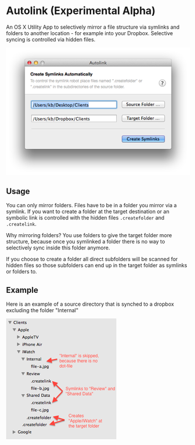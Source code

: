 Autolink (Experimental Alpha)
=============================

An OS X Utility App to selectively mirror a file structure via symlinks and folders to another location - for example into your Dropbox. Selective syncing is controlled via hidden files.

![Screenshot](misc/screenshot.png)

## Usage

You can only mirror folders. Files have to be in a folder you mirror via a symlink. If you want to create a folder at the target destination or an symbolic link is controlled with the hidden files `.createfolder` and `.createlink`.

Why mirroring folders? You use folders to give the target folder more structure, because once you symlinked a folder there is no way to selectively sync inside this folder anymore.

If you choose to create a folder all direct subfolders will be scanned for hidden files so those subfolders can end up in the target folder as symlinks or folders to.

## Example

Here is an example of a source directory that is synched to a dropbox excluding the folder "Internal"

![Help](misc/help.png)
